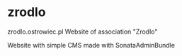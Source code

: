 zrodlo
======

zrodlo.ostrowiec.pl
Website of association "Zrodlo"

Website with simple CMS made with SonataAdminBundle
